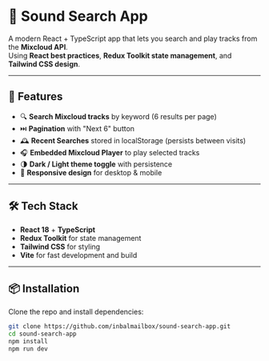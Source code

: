 # 🎵 Sound Search App

A modern React + TypeScript app that lets you search and play tracks from the **Mixcloud API**.  
Using  **React best practices**, **Redux Toolkit state management**, and **Tailwind CSS design**.

---

## 🚀 Features
- 🔍 **Search Mixcloud tracks** by keyword (6 results per page)
- ⏭️ **Pagination** with "Next 6" button
- 🕰️ **Recent Searches** stored in localStorage (persists between visits)
- 🎧 **Embedded Mixcloud Player** to play selected tracks
- 🌗 **Dark / Light theme toggle** with persistence
- 📱 **Responsive design** for desktop & mobile

---

## 🛠️ Tech Stack
- **React 18** + **TypeScript**
- **Redux Toolkit** for state management
- **Tailwind CSS** for styling
- **Vite** for fast development and build

---

## 📦 Installation
Clone the repo and install dependencies:

```bash
git clone https://github.com/inbalmailbox/sound-search-app.git
cd sound-search-app
npm install
npm run dev
